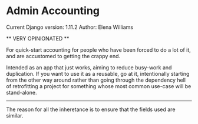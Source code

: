 # Admin Accounting

Current Django version: 1.11.2
Author: Elena Williams

** VERY OPINIONATED **

For quick-start accounting for people who have been forced to do a lot of it,
and are accustomed to getting the crappy end.

Intended as an app that just works, aiming to reduce busy-work and duplication.
If you want to use it as a reusable, go at it, intentionally starting from the
other way around rather than going through the dependency hell of retrofitting
a project for something whose most common use-case will be stand-alone.


---


The reason for all the inheretance is to ensure that the fields used are similar.
